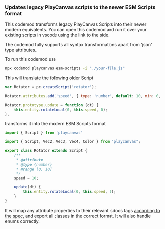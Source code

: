 ### Updates legacy PlayCanvas scripts to the newer ESM Scripts format

This codemod transforms legacy PlayCanvas Scripts into their newer modern equivalents. You can open this codemod and run it over your existing scripts in vscode using the link to the side.

The codemod fully supports all syntax transformations apart from 'json' type attributes..

To run this codemod use 

```sh
npx codemod playcanvas-esm-scripts -i "./your-file.js"
```

This will translate the following older Script

```javascript
var Rotator = pc.createScript('rotator');

Rotator.attributes.add('speed', { type: 'number', default: 10, min: 0, max: 10 });

Rotator.prototype.update = function (dt) {
    this.entity.rotateLocal(0, this.speed, 0);
};

```

transforms it into the modern ESM Scripts format 

```javascript
import { Script } from 'playcanvas'

import { Script, Vec2, Vec3, Vec4, Color } from "playcanvas";

export class Rotator extends Script {
    /** 
     * @attribute
     * @type {number}
     * @range [0, 10]
     */
    speed = 10;

    update(dt) {
        this.entity.rotateLocal(0, this.speed, 0);
    }
}

```

It will map any attribute properties to their relevant jsdocs tags [according to the spec](https://github.com/playcanvas/editor/issues/1148), and export all classes in the correct format. It will also handle enums correctly.
